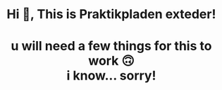 <h1 align="center">Hi 👋, This is Praktikpladen exteder!</h1>

<h1 align="center"> u will need a few things for this to work 🙃 <br/> i know... sorry!</h1>
